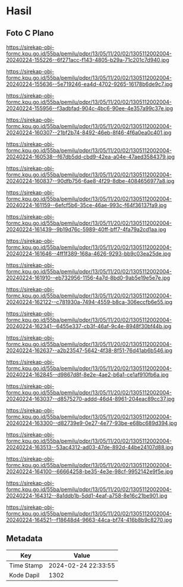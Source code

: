 # Hasil

## Foto C Plano

https://sirekap-obj-formc.kpu.go.id/55ba/pemilu/pdpr/13/05/11/20/02/1305112002004-20240224-155226--6f271acc-f143-4805-b29a-71c201c7d940.jpg

https://sirekap-obj-formc.kpu.go.id/55ba/pemilu/pdpr/13/05/11/20/02/1305112002004-20240224-155636--5e719246-ea4d-4702-9265-16178b6de9c7.jpg

https://sirekap-obj-formc.kpu.go.id/55ba/pemilu/pdpr/13/05/11/20/02/1305112002004-20240224-155956--f3adbfad-904c-4bc6-90ee-4e357a99c37e.jpg

https://sirekap-obj-formc.kpu.go.id/55ba/pemilu/pdpr/13/05/11/20/02/1305112002004-20240224-160307--21bf2b74-8492-46eb-8f46-4f6a0ea0c401.jpg

https://sirekap-obj-formc.kpu.go.id/55ba/pemilu/pdpr/13/05/11/20/02/1305112002004-20240224-160538--f67db5dd-cbd9-42ea-a04e-47aed3584379.jpg

https://sirekap-obj-formc.kpu.go.id/55ba/pemilu/pdpr/13/05/11/20/02/1305112002004-20240224-160837--90dfb756-6ae8-4f29-8dbe-4084656977a8.jpg

https://sirekap-obj-formc.kpu.go.id/55ba/pemilu/pdpr/13/05/11/20/02/1305112002004-20240224-161159--6efcf5b6-35ce-46ae-993c-f64f36137fa9.jpg

https://sirekap-obj-formc.kpu.go.id/55ba/pemilu/pdpr/13/05/11/20/02/1305112002004-20240224-161439--9b19d76c-5989-40ff-bff7-4fa79a2cd1aa.jpg

https://sirekap-obj-formc.kpu.go.id/55ba/pemilu/pdpr/13/05/11/20/02/1305112002004-20240224-161646--4ff1f389-168a-4626-9293-bb9c03ea25de.jpg

https://sirekap-obj-formc.kpu.go.id/55ba/pemilu/pdpr/13/05/11/20/02/1305112002004-20240224-161910--eb732956-1156-4a7d-8bd0-9ab5e19e5e7e.jpg

https://sirekap-obj-formc.kpu.go.id/55ba/pemilu/pdpr/13/05/11/20/02/1305112002004-20240224-162122--c781930a-7494-4559-b8ca-306eccfb6e55.jpg

https://sirekap-obj-formc.kpu.go.id/55ba/pemilu/pdpr/13/05/11/20/02/1305112002004-20240224-162341--6455e337-cb3f-46af-9c4e-8948f30bf44b.jpg

https://sirekap-obj-formc.kpu.go.id/55ba/pemilu/pdpr/13/05/11/20/02/1305112002004-20240224-162637--a2b23547-5642-4f38-8f51-76d41ab6b546.jpg

https://sirekap-obj-formc.kpu.go.id/55ba/pemilu/pdpr/13/05/11/20/02/1305112002004-20240224-162845--d9867d8f-8e2e-4ae2-b6a1-ce1af910fb6a.jpg

https://sirekap-obj-formc.kpu.go.id/55ba/pemilu/pdpr/13/05/11/20/02/1305112002004-20240224-163037--d8575270-addd-46d4-8961-204eac89cc37.jpg

https://sirekap-obj-formc.kpu.go.id/55ba/pemilu/pdpr/13/05/11/20/02/1305112002004-20240224-163300--d82739e9-0e27-4e77-93be-e68bc689d394.jpg

https://sirekap-obj-formc.kpu.go.id/55ba/pemilu/pdpr/13/05/11/20/02/1305112002004-20240224-163513--53ac4312-ad03-47de-892d-44be24107d88.jpg

https://sirekap-obj-formc.kpu.go.id/55ba/pemilu/pdpr/13/05/11/20/02/1305112002004-20240224-164100--66664258-be35-4e3e-98cf-9952142e9f5e.jpg

https://sirekap-obj-formc.kpu.go.id/55ba/pemilu/pdpr/13/05/11/20/02/1305112002004-20240224-164312--8a1ddb1b-5dd1-4eaf-a758-8e16c21be901.jpg

https://sirekap-obj-formc.kpu.go.id/55ba/pemilu/pdpr/13/05/11/20/02/1305112002004-20240224-164521--f18648d4-9663-44ca-bf74-416b8b9c8270.jpg


## Metadata

| Key        | Value               |
| ---------- | ------------------- |
| Time Stamp | 2024-02-24 22:33:55 |
| Kode Dapil | 1302                |



